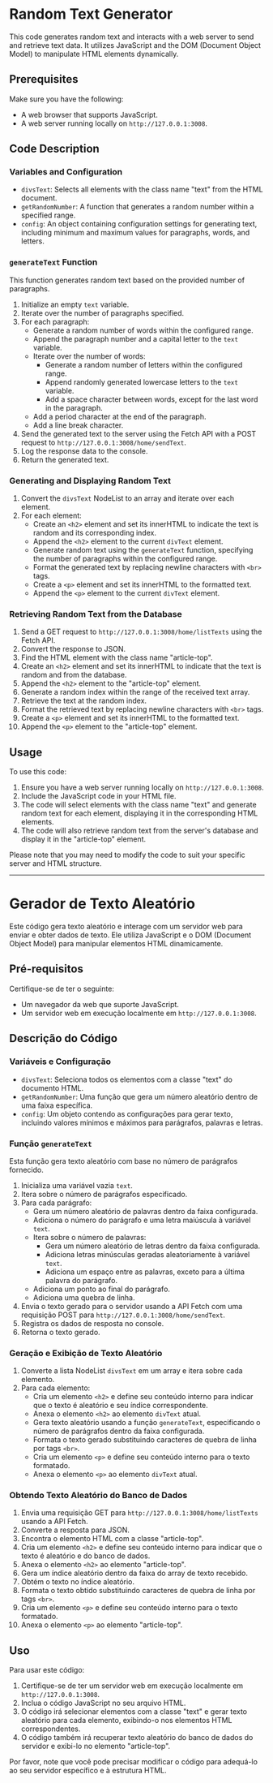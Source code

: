 # Random Text Generator

This code generates random text and interacts with a web server to send and retrieve text data. It utilizes JavaScript and the DOM (Document Object Model) to manipulate HTML elements dynamically.

## Prerequisites

Make sure you have the following:

- A web browser that supports JavaScript.
- A web server running locally on `http://127.0.0.1:3008`.

## Code Description

### Variables and Configuration

- `divsText`: Selects all elements with the class name "text" from the HTML document.
- `getRandomNumber`: A function that generates a random number within a specified range.
- `config`: An object containing configuration settings for generating text, including minimum and maximum values for paragraphs, words, and letters.

### `generateText` Function

This function generates random text based on the provided number of paragraphs.

1. Initialize an empty `text` variable.
2. Iterate over the number of paragraphs specified.
3. For each paragraph:
   - Generate a random number of words within the configured range.
   - Append the paragraph number and a capital letter to the `text` variable.
   - Iterate over the number of words:
     - Generate a random number of letters within the configured range.
     - Append randomly generated lowercase letters to the `text` variable.
     - Add a space character between words, except for the last word in the paragraph.
   - Add a period character at the end of the paragraph.
   - Add a line break character.
4. Send the generated text to the server using the Fetch API with a POST request to `http://127.0.0.1:3008/home/sendText`.
5. Log the response data to the console.
6. Return the generated text.

### Generating and Displaying Random Text

1. Convert the `divsText` NodeList to an array and iterate over each element.
2. For each element:
   - Create an `<h2>` element and set its innerHTML to indicate the text is random and its corresponding index.
   - Append the `<h2>` element to the current `divText` element.
   - Generate random text using the `generateText` function, specifying the number of paragraphs within the configured range.
   - Format the generated text by replacing newline characters with `<br>` tags.
   - Create a `<p>` element and set its innerHTML to the formatted text.
   - Append the `<p>` element to the current `divText` element.

### Retrieving Random Text from the Database

1. Send a GET request to `http://127.0.0.1:3008/home/listTexts` using the Fetch API.
2. Convert the response to JSON.
3. Find the HTML element with the class name "article-top".
4. Create an `<h2>` element and set its innerHTML to indicate that the text is random and from the database.
5. Append the `<h2>` element to the "article-top" element.
6. Generate a random index within the range of the received text array.
7. Retrieve the text at the random index.
8. Format the retrieved text by replacing newline characters with `<br>` tags.
9. Create a `<p>` element and set its innerHTML to the formatted text.
10. Append the `<p>` element to the "article-top" element.

## Usage

To use this code:

1. Ensure you have a web server running locally on `http://127.0.0.1:3008`.
2. Include the JavaScript code in your HTML file.
3. The code will select elements with the class name "text" and generate random text for each element, displaying it in the corresponding HTML elements.
4. The code will also retrieve random text from the server's database and display it in the "article-top" element.

Please note that you may need to modify the code to suit your specific server and HTML structure.

----

# Gerador de Texto Aleatório

Este código gera texto aleatório e interage com um servidor web para enviar e obter dados de texto. Ele utiliza JavaScript e o DOM (Document Object Model) para manipular elementos HTML dinamicamente.

## Pré-requisitos

Certifique-se de ter o seguinte:

- Um navegador da web que suporte JavaScript.
- Um servidor web em execução localmente em `http://127.0.0.1:3008`.

## Descrição do Código

### Variáveis e Configuração

- `divsText`: Seleciona todos os elementos com a classe "text" do documento HTML.
- `getRandomNumber`: Uma função que gera um número aleatório dentro de uma faixa específica.
- `config`: Um objeto contendo as configurações para gerar texto, incluindo valores mínimos e máximos para parágrafos, palavras e letras.

### Função `generateText`

Esta função gera texto aleatório com base no número de parágrafos fornecido.

1. Inicializa uma variável vazia `text`.
2. Itera sobre o número de parágrafos especificado.
3. Para cada parágrafo:
   - Gera um número aleatório de palavras dentro da faixa configurada.
   - Adiciona o número do parágrafo e uma letra maiúscula à variável `text`.
   - Itera sobre o número de palavras:
     - Gera um número aleatório de letras dentro da faixa configurada.
     - Adiciona letras minúsculas geradas aleatoriamente à variável `text`.
     - Adiciona um espaço entre as palavras, exceto para a última palavra do parágrafo.
   - Adiciona um ponto ao final do parágrafo.
   - Adiciona uma quebra de linha.
4. Envia o texto gerado para o servidor usando a API Fetch com uma requisição POST para `http://127.0.0.1:3008/home/sendText`.
5. Registra os dados de resposta no console.
6. Retorna o texto gerado.

### Geração e Exibição de Texto Aleatório

1. Converte a lista NodeList `divsText` em um array e itera sobre cada elemento.
2. Para cada elemento:
   - Cria um elemento `<h2>` e define seu conteúdo interno para indicar que o texto é aleatório e seu índice correspondente.
   - Anexa o elemento `<h2>` ao elemento `divText` atual.
   - Gera texto aleatório usando a função `generateText`, especificando o número de parágrafos dentro da faixa configurada.
   - Formata o texto gerado substituindo caracteres de quebra de linha por tags `<br>`.
   - Cria um elemento `<p>` e define seu conteúdo interno para o texto formatado.
   - Anexa o elemento `<p>` ao elemento `divText` atual.

### Obtendo Texto Aleatório do Banco de Dados

1. Envia uma requisição GET para `http://127.0.0.1:3008/home/listTexts` usando a API Fetch.
2. Converte a resposta para JSON.
3. Encontra o elemento HTML com a classe "article-top".
4. Cria um elemento `<h2>` e define seu conteúdo interno para indicar que o texto é aleatório e do banco de dados.
5. Anexa o elemento `<h2>` ao elemento "article-top".
6. Gera um índice aleatório dentro da faixa do array de texto recebido.
7. Obtém o texto no índice aleatório.
8. Formata o texto obtido substituindo caracteres de quebra de linha por tags `<br>`.
9. Cria um elemento `<p>` e define seu conteúdo interno para o texto formatado.
10. Anexa o elemento `<p>` ao elemento "article-top".

## Uso

Para usar este código:

1. Certifique-se de ter um servidor web em execução localmente em `http://127.0.0.1:3008`.
2. Inclua o código JavaScript no seu arquivo HTML.
3. O código irá selecionar elementos com a classe "text" e gerar texto aleatório para cada elemento, exibindo-o nos elementos HTML correspondentes.
4. O código também irá recuperar texto aleatório do banco de dados do servidor e exibi-lo no elemento "article-top".

Por favor, note que você pode precisar modificar o código para adequá-lo ao seu servidor específico e à estrutura HTML.